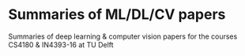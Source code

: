 # Summaries of ML/DL/CV papers
Summaries of deep learning &amp; computer vision papers for the courses CS4180 &amp; IN4393-16 at TU Delft

